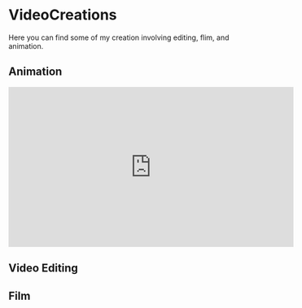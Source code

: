 # VideoCreations
Here you can find some of my creation involving editing, flim, and animation.

## Animation
[<iframe width="560" height="315" src="https://www.youtube.com/embed/CeoTDofudK4" frameborder="0" allow="accelerometer; autoplay; clipboard-write; encrypted-media; gyroscope; picture-in-picture" allowfullscreen></iframe>](video/https://www.youtube.com/watch?v=CeoTDofudK4)


## Video Editing


## Film
